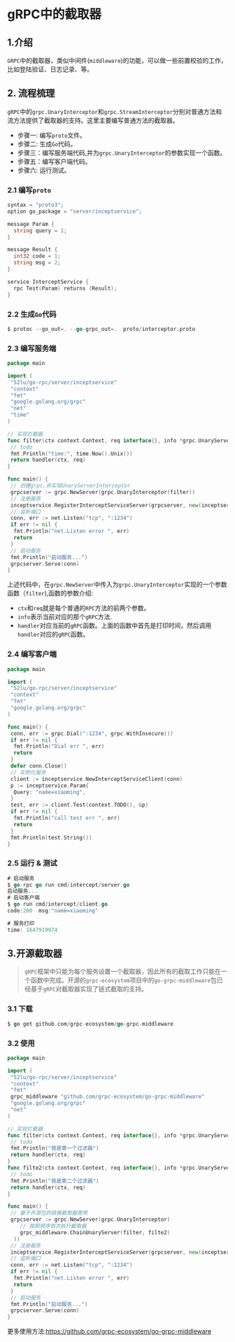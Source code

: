 # gRPC中的截取器

## 1.介绍

`GRPC`中的截取器，类似中间件(`middleware`)的功能，可以做一些前置校验的工作，比如登陆验证、日志记录、等。

## 2. 流程梳理

`gRPC`中的`grpc.UnaryInterceptor`和`grpc.StreamInterceptor`分别对普通方法和流方法提供了截取器的支持。这里主要编写普通方法的截取器。

- 步骤一: 编写`proto`文件。
- 步骤二: 生成`Go`代码。
- 步骤三：编写服务端代码,并为`grpc.UnaryInterceptor`的参数实现一个函数。
- 步骤五：编写客户端代码。
- 步骤六: 运行测试。

### 2.1 编写`proto`

```go
syntax = "proto3";
option go_package = "server/inceptservice";

message Param {
  string query = 1;
}

message Result {
  int32 code = 1;
  string msg = 2;
}

service InterceptService {
  rpc Test(Param) returns (Result);
}
```

### 2.2 生成`Go`代码

```go
$ protoc --go_out=. --go-grpc_out=.  proto/interceptor.proto
```

### 2.3 编写服务端

```go
package main

import (
 "52lu/go-rpc/server/inceptservice"
 "context"
 "fmt"
 "google.golang.org/grpc"
 "net"
 "time"
)

// 实现拦截器
func filter(ctx context.Context, req interface{}, info *grpc.UnaryServerInfo, handler grpc.UnaryHandler) (interface{}, error) {
 // todo
 fmt.Println("time:", time.Now().Unix())
 return handler(ctx, req)
}

func main() {
 // 创建grpc,并实现UnaryServerInterceptor
 grpcserver := grpc.NewServer(grpc.UnaryInterceptor(filter))
 // 注册服务
 inceptservice.RegisterInterceptServiceServer(grpcserver, new(inceptservice.UnimplementedInterceptServiceServer))
 // 监听端口
 conn, err := net.Listen("tcp", ":1234")
 if err != nil {
  fmt.Println("net.Listen error ", err)
  return
 }
 // 启动服务
 fmt.Println("启动服务...")
 grpcserver.Serve(conn)
}
```

上述代码中，在`grpc.NewServer`中传入为`grpc.UnaryInterceptor`实现的一个参数函数（`filter`),函数的参数介绍:

- `ctx`和`req`就是每个普通的`RPC`方法的前两个参数。
- `info`表示当前对应的那个`gRPC`方法.
- `handler`对应当前的`gRPC`函数。上面的函数中首先是打印时间，然后调用`handler`对应的`gRPC`函数。

### 2.4 编写客户端

```go
package main

import (
 "52lu/go-rpc/server/inceptservice"
 "context"
 "fmt"
 "google.golang.org/grpc"
)

func main() {
 conn, err := grpc.Dial(":1234", grpc.WithInsecure())
 if err != nil {
  fmt.Println("Dial err ", err)
  return
 }
 defer conn.Close()
 // 实例化服务
 client := inceptservice.NewInterceptServiceClient(conn)
 p := inceptservice.Param{
  Query: "name=xiaoming",
 }
 test, err := client.Test(context.TODO(), &p)
 if err != nil {
  fmt.Println("call test err ", err)
  return
 }
 fmt.Println(test.String())
}
```

### 2.5 运行 & 测试

```go
# 启动服务
$ go-rpc go run cmd/intercept/server.go 
启动服务...
# 启动客户端
$ go run cmd/intercept/client.go 
code:200  msg:"name=xiaoming"

# 服务打印
time: 1647919974
```

## 3.开源截取器

> `gRPC`框架中只能为每个服务设置一个截取器，因此所有的截取工作只能在一个函数中完成。开源的`grpc-ecosystem`项目中的`go-grpc-middleware`包已经基于`gRPC`对截取器实现了链式截取的支持。

### 3.1 下载

```go
$ go get github.com/grpc-ecosystem/go-grpc-middleware
```

### 3.2 使用

```go
package main

import (
 "52lu/go-rpc/server/inceptservice"
 "context"
 "fmt"
 grpc_middleware "github.com/grpc-ecosystem/go-grpc-middleware"
 "google.golang.org/grpc"
 "net"
)

// 实现拦截器
func filter(ctx context.Context, req interface{}, info *grpc.UnaryServerInfo, handler grpc.UnaryHandler) (interface{}, error) {
 // todo
 fmt.Println("我是第一个过滤器")
 return handler(ctx, req)
}
func filte2(ctx context.Context, req interface{}, info *grpc.UnaryServerInfo, handler grpc.UnaryHandler) (interface{}, error) {
 // todo
 fmt.Println("我是第二个过滤器")
 return handler(ctx, req)
}

func main() {
 // 基于开源包的链接截取器使用
 grpcserver := grpc.NewServer(grpc.UnaryInterceptor(
    // 按照顺序依次执行截取器
    grpc_middleware.ChainUnaryServer(filter, filte2)
  ))
 // 注册服务
 inceptservice.RegisterInterceptServiceServer(grpcserver, new(inceptservice.UnimplementedInterceptServiceServer))
 // 监听端口
 conn, err := net.Listen("tcp", ":1234")
 if err != nil {
  fmt.Println("net.Listen error ", err)
  return
 }
 // 启动服务
 fmt.Println("启动服务...")
 grpcserver.Serve(conn)
}
```

更多使用方法:https://github.com/grpc-ecosystem/go-grpc-middleware